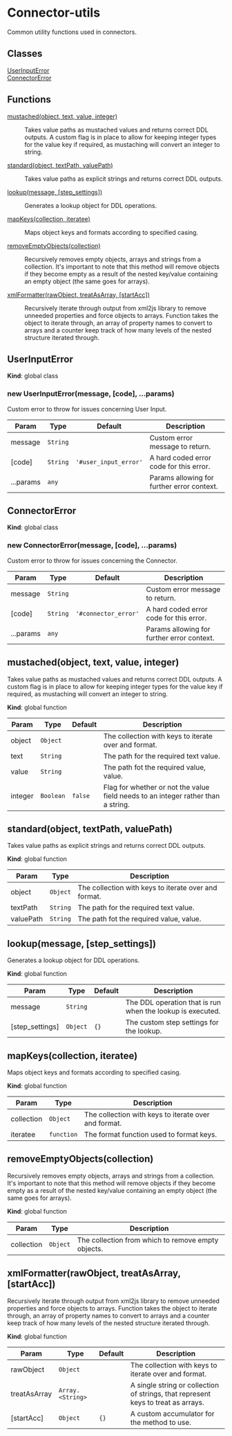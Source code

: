 # Connector-utils
Common utility functions used in connectors.

## Classes

<dl>
<dt><a href="#UserInputError">UserInputError</a></dt>
<dd></dd>
<dt><a href="#ConnectorError">ConnectorError</a></dt>
<dd></dd>
</dl>

## Functions

<dl>
<dt><a href="#mustached">mustached(object, text, value, integer)</a></dt>
<dd><p>Takes value paths as mustached values and returns correct DDL outputs.
A custom flag is in place to allow for keeping integer types for the value key
if required, as mustaching will convert an integer to string.</p>
</dd>
<dt><a href="#standard">standard(object, textPath, valuePath)</a></dt>
<dd><p>Takes value paths as explicit strings and returns correct DDL outputs.</p>
</dd>
<dt><a href="#lookup">lookup(message, [step_settings])</a></dt>
<dd><p>Generates a lookup object for DDL operations.</p>
</dd>
<dt><a href="#mapKeys">mapKeys(collection, iteratee)</a></dt>
<dd><p>Maps object keys and formats according to specified casing.</p>
</dd>
<dt><a href="#removeEmptyObjects">removeEmptyObjects(collection)</a></dt>
<dd><p>Recursively removes empty objects, arrays and strings from a collection.
It&#39;s important to note that this method will remove objects if they become empty
as a result of the nested key/value containing an empty object (the same goes
for arrays).</p>
</dd>
<dt><a href="#xmlFormatter">xmlFormatter(rawObject, treatAsArray, [startAcc])</a></dt>
<dd><p>Recursively iterate through output from xml2js library to remove unneeded properties and
force objects to arrays. Function takes the object to iterate through, an array of property names to convert to arrays
and a counter keep track of how many levels of the nested structure iterated through.</p>
</dd>
</dl>

<a name="UserInputError"></a>

## UserInputError
**Kind**: global class  
<a name="new_UserInputError_new"></a>

### new UserInputError(message, [code], ...params)
Custom error to throw for issues concerning User Input.


| Param | Type | Default | Description |
| --- | --- | --- | --- |
| message | <code>String</code> |  | Custom error message to return. |
| [code] | <code>String</code> | <code>&#x27;#user_input_error&#x27;</code> | A hard coded error code for this error. |
| ...params | <code>any</code> |  | Params allowing for further error context. |

<a name="ConnectorError"></a>

## ConnectorError
**Kind**: global class  
<a name="new_ConnectorError_new"></a>

### new ConnectorError(message, [code], ...params)
Custom error to throw for issues concerning the Connector.


| Param | Type | Default | Description |
| --- | --- | --- | --- |
| message | <code>String</code> |  | Custom error message to return. |
| [code] | <code>String</code> | <code>&#x27;#connector_error&#x27;</code> | A hard coded error code for this error. |
| ...params | <code>any</code> |  | Params allowing for further error context. |

<a name="mustached"></a>

## mustached(object, text, value, integer)
Takes value paths as mustached values and returns correct DDL outputs.
A custom flag is in place to allow for keeping integer types for the value key
if required, as mustaching will convert an integer to string.

**Kind**: global function  

| Param | Type | Default | Description |
| --- | --- | --- | --- |
| object | <code>Object</code> |  | The collection with keys to iterate over and format. |
| text | <code>String</code> |  | The path for the required text value. |
| value | <code>String</code> |  | The path fot the required value, value. |
| integer | <code>Boolean</code> | <code>false</code> | Flag for whether or not the value field needs to an integer rather than a string. |

<a name="standard"></a>

## standard(object, textPath, valuePath)
Takes value paths as explicit strings and returns correct DDL outputs.

**Kind**: global function  

| Param | Type | Description |
| --- | --- | --- |
| object | <code>Object</code> | The collection with keys to iterate over and format. |
| textPath | <code>String</code> | The path for the required text value. |
| valuePath | <code>String</code> | The path fot the required value, value. |

<a name="lookup"></a>

## lookup(message, [step_settings])
Generates a lookup object for DDL operations.

**Kind**: global function  

| Param | Type | Default | Description |
| --- | --- | --- | --- |
| message | <code>String</code> |  | The DDL operation that is run when the lookup is executed. |
| [step_settings] | <code>Object</code> | <code>{}</code> | The custom step settings for the lookup. |

<a name="mapKeys"></a>

## mapKeys(collection, iteratee)
Maps object keys and formats according to specified casing.

**Kind**: global function  

| Param | Type | Description |
| --- | --- | --- |
| collection | <code>Object</code> | The collection with keys to iterate over and format. |
| iteratee | <code>function</code> | The format function used to format keys. |

<a name="removeEmptyObjects"></a>

## removeEmptyObjects(collection)
Recursively removes empty objects, arrays and strings from a collection.
It's important to note that this method will remove objects if they become empty
as a result of the nested key/value containing an empty object (the same goes
for arrays).

**Kind**: global function  

| Param | Type | Description |
| --- | --- | --- |
| collection | <code>Object</code> | The collection from which to remove empty objects. |

<a name="xmlFormatter"></a>

## xmlFormatter(rawObject, treatAsArray, [startAcc])
Recursively iterate through output from xml2js library to remove unneeded properties and
force objects to arrays. Function takes the object to iterate through, an array of property names to convert to arrays
and a counter keep track of how many levels of the nested structure iterated through.

**Kind**: global function  

| Param | Type | Default | Description |
| --- | --- | --- | --- |
| rawObject | <code>Object</code> |  | The collection with keys to iterate over and format. |
| treatAsArray | <code>Array.&lt;String&gt;</code> |  | A single string or collection of strings, that represent keys to treat as arrays. |
| [startAcc] | <code>Object</code> | <code>{}</code> | A custom accumulator for the method to use. |